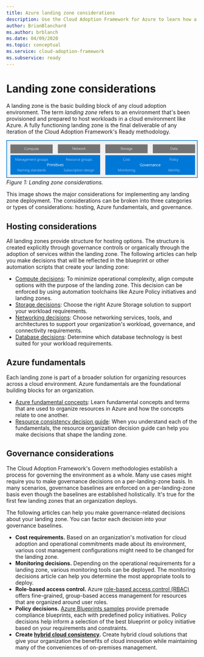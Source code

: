 ```yaml
---
title: Azure landing zone considerations
description: Use the Cloud Adoption Framework for Azure to learn how a landing zone provides the basic building block of any cloud adoption environment.
author: BrianBlanchard
ms.author: brblanch
ms.date: 04/09/2020
ms.topic: conceptual
ms.service: cloud-adoption-framework
ms.subservice: ready
---
```


# Landing zone considerations

A landing zone is the basic building block of any cloud adoption environment. The term _landing zone_ refers to an environment that's been provisioned and prepared to host workloads in a cloud environment like Azure. A fully functioning landing zone is the final deliverable of any iteration of the Cloud Adoption Framework's Ready methodology.

![Landing zone considerations](../../_images/ready/landing-zone-considerations.png)
_Figure 1: Landing zone considerations._

This image shows the major considerations for implementing any landing zone deployment. The considerations can be broken into three categories or types of considerations: hosting, Azure fundamentals, and governance.

## Hosting considerations

All landing zones provide structure for hosting options. The structure is created explicitly through governance controls or organically through the adoption of services within the landing zone. The following articles can help you make decisions that will be reflected in the blueprint or other automation scripts that create your landing zone:

- [Compute decisions](./compute-options.md): To minimize operational complexity, align compute options with the purpose of the landing zone. This decision can be enforced by using automation toolchains like Azure Policy initiatives and landing zones.
- [Storage decisions](./storage-options.md): Choose the right Azure Storage solution to support your workload requirements.
- [Networking decisions](./networking-options.md): Choose networking services, tools, and architectures to support your organization's workload, governance, and connectivity requirements.
- [Database decisions](./data-options.md): Determine which database technology is best suited for your workload requirements.

## Azure fundamentals

Each landing zone is part of a broader solution for organizing resources across a cloud environment. Azure fundamentals are the foundational building blocks for an organization.

- [Azure fundamental concepts](./fundamental-concepts.md): Learn fundamental concepts and terms that are used to organize resources in Azure and how the concepts relate to one another.
- [Resource consistency decision guide](../../decision-guides/resource-consistency/index.md): When you understand each of the fundamentals, the resource organization decision guide can help you make decisions that shape the landing zone.

## Governance considerations

The Cloud Adoption Framework's Govern methodologies establish a process for governing the environment as a whole. Many use cases might require you to make governance decisions on a per-landing-zone basis. In many scenarios, governance baselines are enforced on a per-landing-zone basis even though the baselines are established holistically. It's true for the first few landing zones that an organization deploys.

The following articles can help you make governance-related decisions about your landing zone. You can factor each decision into your governance baselines.

- **Cost requirements.** Based on an organization's motivation for cloud adoption and operational commitments made about its environment, various cost management configurations might need to be changed for the landing zone.
- **Monitoring decisions.** Depending on the operational requirements for a landing zone, various monitoring tools can be deployed. The monitoring decisions article can help you determine the most appropriate tools to deploy.
- **Role-based access control.** Azure [role-based access control (RBAC)](../considerations/roles.md) offers fine-grained, group-based access management for resources that are organized around user roles.
- **Policy decisions.** [Azure Blueprints samples](/azure/governance/blueprints/samples) provide premade compliance blueprints, each with predefined policy initiatives. Policy decisions help inform a selection of the best blueprint or policy initiative based on your requirements and constraints.
- **Create [hybrid cloud consistency](./hybrid-consistency.md).** Create hybrid cloud solutions that give your organization the benefits of cloud innovation while maintaining many of the conveniences of on-premises management.
